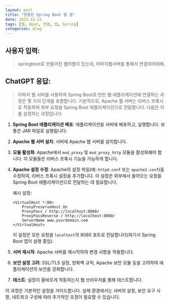 ```yaml
---
layout: post
title: "연결된 Spring Boot 웹 앱"
date: 2023-12-21
tags: [웹, Boot, 연결, 앱, Spring]
categories: blog
---
```


## 사용자 입력:
> springboot로 만들어진 웹어플이 있는데, 아파치웹서버를 통해서 연결되어야해. 

## ChatGPT 응답:
> 아파치 웹 서버를 사용하여 Spring Boot로 만든 웹 애플리케이션에 연결하는 과정은 몇 가지 단계를 포함합니다. 기본적으로, Apache 웹 서버는 리버스 프록시로 작동하여 외부 요청을 Spring Boot 애플리케이션으로 전달합니다. 다음은 이를 설정하는 과정입니다:

1. **Spring Boot 애플리케이션 배포**: 애플리케이션을 서버에 배포하고, 실행합니다. 보통은 JAR 파일로 실행됩니다.

2. **Apache 웹 서버 설치**: 서버에 Apache 웹 서버를 설치합니다.

3. **모듈 활성화**: Apache에서 `mod_proxy` 및 `mod_proxy_http` 모듈을 활성화해야 합니다. 이 모듈들은 리버스 프록시 기능을 가능하게 합니다.

4. **Apache 설정 수정**: Apache의 설정 파일(예: `httpd.conf` 또는 `apache2.conf`)을 수정하여, 리버스 프록시 설정을 추가합니다. 이 설정은 외부에서 들어오는 요청을 Spring Boot 애플리케이션으로 전달하는 데 필요합니다.

   예시 설정:
   ```
   <VirtualHost *:80>
       ProxyPreserveHost On
       ProxyPass / http://localhost:8080/
       ProxyPassReverse / http://localhost:8080/
       ServerName www.yourdomain.com
   </VirtualHost>
   ```
   이 설정은 모든 요청을 `localhost`의 8080 포트로 전달합니다(여기서 Spring Boot 앱이 실행 중임).

5. **서버 재시작**: Apache 서버를 재시작하여 변경 사항을 적용합니다.

6. **보안 설정 고려**: SSL/TLS 설정, 방화벽 규칙, Apache 보안 모듈 등을 고려하여 애플리케이션의 보안을 강화합니다.

7. **테스트**: 설정이 올바르게 작동하는지 웹 브라우저를 통해 테스트합니다.

이 과정은 기본적인 설정을 가이드합니다. 실제 환경에서는 서버의 설정, 보안 요구 사항, 네트워크 구성에 따라 추가적인 조정이 필요할 수 있습니다.

